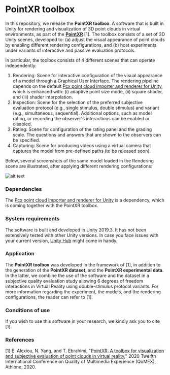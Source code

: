 
# PointXR toolbox


In this repository, we release the **PointXR toolbox**. A software that is built in Unity for rendering and visualization of 3D point clouds in virtual environments, as part of the [**PointXR**](https://www.epfl.ch/labs/mmspg/downloads/pointxr/) [1]. The toolbox consists of a set of 3D Unity scenes, developed to: (a) adjust the visual appearance of point clouds by enabling different rendering configurations, and (b) host experiments under variants of interactive and passive evaluation protocols.

In particular, the toolbox consists of 4 different scenes that can operate independently:

 1. Rendering: Scene for interactive configuration of the visual appearance of a model through a Graphical User Interface. The rendering pipeline depends on the default [Pcx point cloud importer and renderer for Unity](https://github.com/keijiro/Pcx), which is enhanced with: (i) adaptive point size mode, (ii) square shader, and (iii) shader interpolation.
 2. Inspection: Scene for the selection of the preferred subjective evaluation protocol (e.g., single stimulus, double stimulus) and variant (e.g., simultaneous, sequential). Additional options, such as model rating, or recording the observer's interactions can be enabled or disabled.  
 3. Rating: Scene for configuration of the rating panel and the grading scale. The questions and answers that are shown to the observers can be specified.
 4. Capturing: Scene for producing videos using a virtual camera that captures the model from pre-defined paths (to be released soon).

Below, several screenshots of the same model loaded in the Rendering scene are illustrated, after applying different rendering configurations:

![alt text](/docs/screenshot.png)


### Dependencies

The [Pcx point cloud importer and renderer for Unity](https://github.com/keijiro/Pcx) is a dependency, which is coming together with the PointXR toolbox.


### System requirements

The software is built and developed in Unity 2019.3. It has not been extensively tested with other Unity versions. In case you face issues with your current version, [Unity Hub](https://docs.unity3d.com/Manual/GettingStartedInstallingHub.html) might come in handy.


### Application

The **PointXR toolbox** was developed in the framework of [1], in addition to the generation of the **PointXR dataset**, and the **PointXR experimental data**. In the latter, we combine the use of the software and the dataset in a subjective quality evaluation study allowing 6 degrees of freedom interactions in Virtual Reality using double-stimulus protocol variants. For more information regarding the experiment, the models, and the rendering configurations, the reader can refer to [1].


### Conditions of use

If you wish to use this software in your research, we kindly ask you to cite [1].


### References

[1] E. Alexiou, N. Yang, and T. Ebrahimi, "[PointXR: A toolbox for visualization and subjective evaluation of point clouds in virtual reality](https://infoscience.epfl.ch/record/277378?ln=en)," 2020 Twelfth International Conference on Quality of Multimedia Experience (QoMEX), Athlone, 2020.

